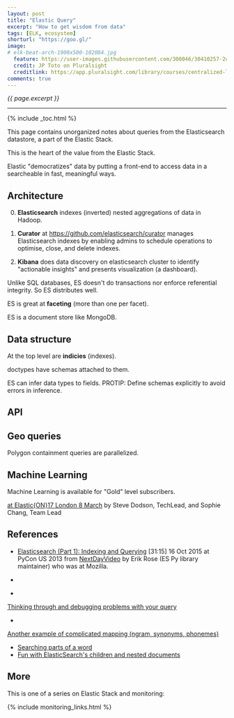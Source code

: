 ```yaml
---
layout: post
title: "Elastic Query"
excerpt: "How to get wisdom from data"
tags: [ELK, ecosystem]
shorturl: "https://goo.gl/"
image:
# elk-beat-arch-1900x500-102084.jpg
  feature: https://user-images.githubusercontent.com/300046/30410257-2d3fa8b0-98c7-11e7-9467-d35837b592a2.jpg
  credit: JP Toto on Pluralsight
  creditlink: https://app.pluralsight.com/library/courses/centralized-logging-elastic-stack/table-of-contents
comments: true
---
```

<i>{{ page.excerpt }}</i>
<hr />

{% include _toc.html %}

This page contains unorganized notes about queries from the Elasticsearch datastore, a part of the Elastic Stack.

This is the heart of the value from the Elastic Stack.

Elastic "democratizes" data by putting a front-end to access data in a searcheable in fast, meaningful ways.


## Architecture

0. <strong>Elasticsearch</strong> indexes (inverted) nested aggregations of data in Hadoop.

0. <strong>Curator</strong> at <a target="_blank" href="https://github.com/elasticsearch/curator">
   https://github.com/elasticsearch/curator</a>
   manages Elasticsearch indexes by enabling admins to schedule operations to optimise, close, and delete indexes.

0. <strong>Kibana</strong> does data discovery on elasticsearch cluster to identify "actionable insights"
   and presents visualization (a dashboard).

Unlike SQL databases, ES doesn't do transactions nor enforce referential integrity.
So ES distributes well.

ES is great at <strong>faceting</strong> (more than one per facet).

ES is a document store like MongoDB.

## Data structure

At the top level are <strong>indicies</strong> (indexes).

doctypes have schemas attached to them.

ES can infer data types to fields.  PROTIP: Define schemas explicitly to avoid errors in inference.


## API


## Geo queries

Polygon containment queries are parallelized.


## Machine Learning

Machine Learning is available for "Gold" level subscribers.

<a target="_blank" href="https://www.elastic.co/elasticon/conf/2017/sf/machine-learning-in-the-elastic-stack?baymax=rtp&elektra=videos&storm=video3&iesrc=ctr">
at Elastic{ON}17 London 8 March</a>
by Steve Dodson, TechLead, and
Sophie Chang, Team Lead


## References

* <a target="_blank" href="https://www.youtube.com/watch?v=lWKEphKIG8U">
   Elasticsearch (Part 1): Indexing and Querying</a> [31:15] 16 Oct 2015 at PyCon US 2013
   from <a target="_blank" href="https://www.youtube.com/user/NextDayVideo/videos">NextDayVideo</a> 
   by Erik Rose (ES Py library maintainer) who was at Mozilla.

* <a target="_blank" href="http://mantalboy.com/how-to-use-elasticsearch-to-create-a-search-api-for-an-e-commerce-website-like-amazon-com/"></a>

* <a target="_blank" href="http://elasticsearch-users.115913.n3.nabble.com/I-am-tired-of-continuously-trying-to-override-the-default-analyzer-and-tokanizer-settings-tp3350150p3354293.html">
Thinking through and debugging problems with your query

* <a target="_blank" href="http://elasticsearch-users.115913.n3.nabble.com/help-needed-with-the-query-tp3177477p3178856.html">
Another example of complicated mapping (ngram, synonyms, phonemes)</a>

* <a target="_blank" href="http://blog.avisi.nl/2012/02/22/searching-parts-of-words-with-elasticsearch/">
   Searching parts of a word</a>

* <a target="_blank" href="http://www.spacevatican.org/2012/6/3/fun-with-elasticsearch-s-children-and-nested-documents/">
   Fun with ElasticSearch's children and nested documents</a>


## More #

This is one of a series on Elastic Stack and monitoring:

{% include monitoring_links.html %}
